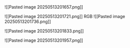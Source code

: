 ![[Pasted image 20250513201657.png]]

![[Pasted image 20250513201721.png]]
RGB
![[Pasted image 20250513201736.png]]

![[Pasted image 20250513201833.png]]

![[Pasted image 20250513201957.png]]
